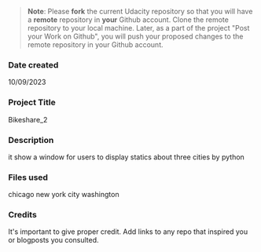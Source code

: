 >**Note**: Please **fork** the current Udacity repository so that you will have a **remote** repository in **your** Github account. Clone the remote repository to your local machine. Later, as a part of the project "Post your Work on Github", you will push your proposed changes to the remote repository in your Github account.

### Date created
10/09/2023

### Project Title
Bikeshare_2

### Description
it show a window for users to display statics about three cities by python

### Files used
chicago
new york city
washington

### Credits
It's important to give proper credit. Add links to any repo that inspired you or blogposts you consulted.


